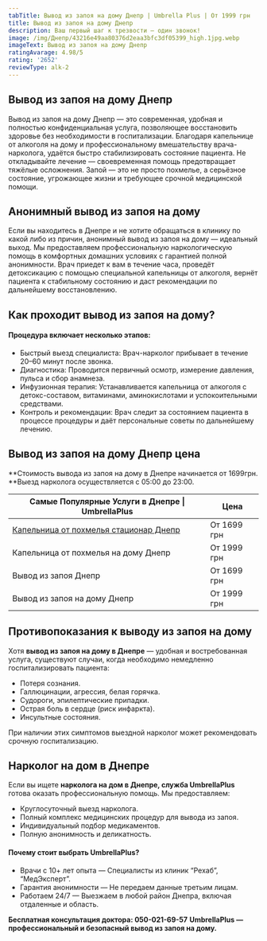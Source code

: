 ```yaml
---
tabTitle: Вывод из запоя на дому Днепр | Umbrella Plus | От 1999 грн
title: Вывод из запоя на дому Днепр
description: Ваш первый шаг к трезвости — один звонок!
image: /img/Днепр/43216e49aa80376d2eaa3bfc3df05399_high.1jpg.webp
imageText: Вывод из запоя на дому Днепр
ratingAvarage: 4.98/5
rating: '2652'
reviewType: alk-2
---
```


## Вывод из запоя на дому Днепр

Вывод из запоя на дому Днепр — это современная, удобная и полностью конфиденциальная услуга, позволяющее восстановить здоровье без необходимости в госпитализации. Благодаря капельнице от алкоголя на дому и профессиональному вмешательству врача-нарколога, удаётся быстро стабилизировать состояние пациента. Не откладывайте лечение — своевременная помощь предотвращает тяжёлые осложнения. Запой — это не просто похмелье, а серьёзное состояние, угрожающее жизни и требующее срочной медицинской помощи.

## Анонимный вывод из запоя на дому

Если вы находитесь в Днепре и не хотите обращаться в клинику по какой либо из причин, анонимный вывод из запоя на дому — идеальный выход. Мы предоставляем профессиональную наркологическую помощь в комфортных домашних условиях с гарантией полной анонимности. Врач приедет к вам в течение часа, проведёт детоксикацию с помощью специальной капельницы от алкоголя, вернёт пациента к стабильному состоянию и даст рекомендации по дальнейшему восстановлению.

## Как проходит вывод из запоя на дому?

#### Процедура включает несколько этапов:

* Быстрый выезд специалиста: Врач-нарколог прибывает в течение 20–60 минут после звонка. 
* Диагностика: Проводится первичный осмотр, измерение давления, пульса и сбор анамнеза. 
* Инфузионная терапия: Устанавливается капельница от алкоголя с детокс-составом, витаминами, аминокислотами и успокоительными средствами.
* Контроль и рекомендации: Врач следит за состоянием пациента в процессе процедуры и даёт персональные советы по дальнейшему лечению.

## Вывод из запоя на дому Днепр цена

**Стоимость вывода из запоя на дому в Днепре начинается от 1699грн. **Выезд нарколога осуществляется с 05:00 до 23:00.

| Самые Популярные Услуги в Днепре \| UmbrellaPlus                                                          | Цена        |
| --------------------------------------------------------------------------------------------------------- | ----------- |
| [Капельница от похмелья стационар Днепр](https://umbrella-plus.com.ua/dnepr/kapelnica_ot_alkogola_dnepr/) | От 1699 грн |
| Капельница от похмелья на дому Днепр                                                                      | От 1999 грн |
| Вывод из запоя Днепр                                                                                      | От 1699 грн |
| Вывод из запоя на дому Днепр                                                                              | От 1999 грн |

## Противопоказания к выводу из запоя на дому

Хотя **вывод из запоя на дому в Днепре** — удобная и востребованная услуга, существуют случаи, когда необходимо немедленно госпитализировать пациента:

* Потеря сознания.
* Галлюцинации, агрессия, белая горячка.
* Судороги, эпилептические припадки.
* Острая боль в сердце (риск инфаркта).
* Инсультные состояния.

При наличии этих симптомов выездной нарколог может рекомендовать срочную госпитализацию.

## Нарколог на дом в Днепре

Если вы ищете **нарколога на дом в Днепре, служба UmbrellaPlus** готова оказать профессиональную помощь. Мы предоставляем:

* Круглосуточный выезд нарколога.
* Полный комплекс медицинских процедур для вывода из запоя.
* Индивидуальный подбор медикаментов.
* Полную анонимность и деликатность.

#### Почему стоит выбрать UmbrellaPlus?

* Врачи с 10+ лет опыта — Специалисты из клиник “Рехаб”, “МедЭксперт”.
* Гарантия анонимности — Не передаем данные третьим лицам.
* Работаем 24/7 — Выезжаем в любой район Днепра, включая отдаленные и область.

**Бесплатная консультация доктора: 050-021-69-57**
**UmbrellaPlus — профессиональный и безопасный вывод из запоя на дому.**

